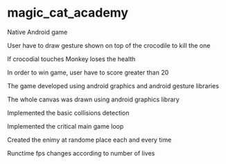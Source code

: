 # magic_cat_academy


Native Android game

User have to draw gesture shown on top of the crocodile to kill the one 

If crocodial touches Monkey loses the health

In order to win game, user have to score greater than 20

The game developed using android graphics and android gesture libraries

The whole canvas was drawn using android graphics library

Implemented the basic collisions detection

Implemented the critical main game loop

Created the enimy at randome place each and every time

Runctime fps changes according to number of lives

